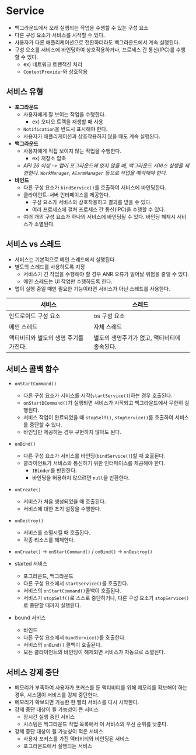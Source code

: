 # Service
- 백그라운드에서 오래 실행되는 작업을 수행할 수 있는 구성 요소
- 다른 구성 요소가 서비스를 시작할 수 있다.
- 사용자가 다른 애플리케이션으로 전환하더라도 백그라운드에서 계속 실행된다.
- 구성 요소를 서비스에 바인딩하여 상호작용하거나, 프로세스 간 통신(IPC)를 수행할 수 있다.
	- ex) 네트워크 트랜잭션 처리
	- `ContentProvider`와 상호작용

## 서비스 유형
- **포그라운드**
	- 사용자에게 잘 보이는 작업을 수행한다.
		- ex) 오디오 트랙을 재생할 때 사용
	- `Notification`을 반드시 표시해야 한다.
	- 사용자가 애플리케이션과 상호작용하지 않을 때도 계속 실행된다.
- **백그라운드**
	- 사용자에게 직접 보이지 않는 작업을 수행한다.
		- ex) 저장소 압축
	- *API 26 이상 -> 앱이 포그라운드에 있지 않을 때, 백그라운드 서비스 실행을 제한한다. `WorkManager`, `AlarmManager` 등으로 작업을 예약해야 한다.*
- **바인드**
	- 다른 구성 요소가 `bindService()`를 호출하여 서비스에 바인딩한다.
	- 클라이언트-서버 인터페이스를 제공한다.
		- 구성 요소가 서비스와 상호작용하고 결과를 받을 수 있다.
		- 여러 프로세스에 걸쳐 프로세스 간 통신(IPC)을 수행할 수 있다.
	- 여러 개의 구성 요소가 하나의 서비스에 바인딩될 수 있다. 바인딩 해제시 서비스가 소멸된다.

## 서비스 vs 스레드
- 서비스는 기본적으로 메인 스레드에서 실행된다.
- 별도의 스레드를 사용하도록 지정
	- 서비스가 긴 작업을 수행해야 할 경우 ANR 오류가 일어날 위험을 줄일 수 있다.
	- 메인 스레드는 UI 작업만 수행하도록 한다.
- 앱이 실행 중일 때만 필요한 기능이라면 서비스가 아닌 스레드를 사용한다.


|서비스|스레드|
|------|---|
|안드로이드 구성 요소|os 구성 요소|
|메인 스레드|자체 스레드|
|액티비티와 별도의 생명 주기를 가진다.|별도의 생명주기가 없고, 액티비티에 종속된다.|


## 서비스 콜백 함수
- `onStartCommand()`
	- 다른 구성 요소가 서비스를 시작(`startService()`)하는 경우 호출된다.
	- `onStartDCommand()`가 실행되면 서비스가 시작되고 백그라운드에서 무한히 실행된다.
	- 서비스 작업이 완료되었을 때 `stopSelf()`, `stopService()`를 호출하여 서비스를 중단할 수 있다.
	- 바인딩만 제공하는 경우 구현하지 않아도 된다.
- `onBind()`
	- 다른 구성 요소가 서비스를 바인딩(`bindService()`)할 때 호출된다.
	- 클라이언트가 서비스와 통신하기 위한 인터페이스를 제공해야 한다.
		- `IBinder`를 반환한다.
		- 바인딩을 허용하지 않으려면 `null`을 반환한다.
- `onCreate()`
	- 서비스가 처음 생성되었을 때 호출된다.
	- 서비스에 대한 초기 설정을 수행한다.
- `onDestroy()`
	- 서비스를 소멸시킬 때 호출된다.
	- 각종 리소스를 해제한다.

- `onCreate()` -> `onStartCommand()` / `onBind()` -> `onDestroy()`

- started 서비스
	- 포그라운드, 백그라운드
	- 다른 구성 요소에서 `startService()`를 호출한다.
	- 서비스의 `onStartCommand()`콜백이 호출된다.
	- 서비스가 `stopSelf()`로 스스로 중단하거나, 다른 구성 요소가 `stopService()`로 중단할 때까지 실행된다.
- bound 서비스
	- 바인드
	- 다른 구성 요소에서 `bindService()`를 호출한다.
	- 서비스의 `onBind()` 콜백이 호출된다.
	- 모든 클라이언트의 바인딩이 해제되면 서비스가 자동으로 소멸된다.

## 서비스 강제 중단
- 메모리가 부족하여 사용자가 포커스를 둔 액티비티를 위해 메모리를 확보해야 하는 경우, 시스템이 서비스를 강제 중단한다.
- 메모리가 확보되면 가능한 한 빨리 서비스를 다시 시작한다.
- 강제 중단 대상이 될 가능성이 큰 서비스
	- 장시간 실행 중인 서비스
	- 시스템은 백그라운드 작업 목록에서 이 서비스의 우선 순위를 낮춘다.
- 강제 중단 대상이 될 가능성이 적은 서비스
	- 사용자 포커스를 가진 액티비티와 바인딩된 서비스
	- 포그라운드에서 실행되는 서비스

